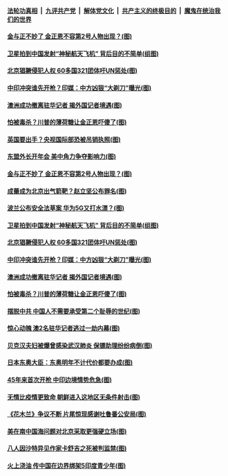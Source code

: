 

####  [法轮功真相](../../../../basic/blob/master/README.md?t=09110631) &nbsp;|&nbsp; [九评共产党](../../../../9ping.md/blob/master/README.md?t=09110631) &nbsp;|&nbsp; [解体党文化](../../../../jtdwh.md/blob/master/README.md?t=09110631)  &nbsp;|&nbsp; [共产主义的终极目的](../../../../gczydzjmd.md/blob/master/README.md?t=09110631) &nbsp;|&nbsp; [魔鬼在统治我们的世界](../../../../mgztzwmdsj.md/blob/master/README.md?t=09110631) 

#### [金与正不妙了 金正恩不容第2号人物出现？(图)](../pages/p9/945709.md?t=09110631) 

#### [卫星拍到中国发射“神秘航天飞机” 背后目的不简单(组图)](../pages/p9/945681.md?t=09110631) 

#### [北京猖獗侵犯人权 60多国321团体吁UN惩处(图)](../pages/p9/945639.md?t=09110631) 

#### [中印冲突谁先开枪？印媒：中方凶狠“大剃刀”曝光(图)](../pages/p9/945633.md?t=09110631) 

#### [澳洲成功撤离驻华记者 揭外国记者境遇(图)](../pages/p9/945582.md?t=09110631) 

#### [怕被毒杀？川普的薄荷糖让金正恩吓傻了(图)](../pages/p9/945547.md?t=09110631) 

#### [英国要出手？央视国际部恐被吊销执照(图)](../pages/p9/945725.md?t=09110631) 

#### [东盟外长开年会 美中角力争夺影响力(图)](../pages/p9/945723.md?t=09110631) 

#### [金与正不妙了 金正恩不容第2号人物出现？(图)](../pages/p9/945709.md?t=09110631) 

#### [成蕾成为北京出气箭靶？赵立坚公布罪名(图)](../pages/p9/945637.md?t=09110631) 

#### [波兰公布安全法草案 华为5G又打水漂？(图)](../pages/p9/945683.md?t=09110631) 

#### [卫星拍到中国发射“神秘航天飞机” 背后目的不简单(组图)](../pages/p9/945681.md?t=09110631) 

#### [北京猖獗侵犯人权 60多国321团体吁UN惩处(图)](../pages/p9/945639.md?t=09110631) 

#### [中印冲突谁先开枪？印媒：中方凶狠“大剃刀”曝光(图)](../pages/p9/945633.md?t=09110631) 

#### [澳洲成功撤离驻华记者 揭外国记者境遇(图)](../pages/p9/945582.md?t=09110631) 

#### [怕被毒杀？川普的薄荷糖让金正恩吓傻了(图)](../pages/p9/945547.md?t=09110631) 

#### [摆脱中共 中国人不需要承受第二个耻辱的世纪(图)](../pages/p9/945598.md?t=09110631) 

#### [惊心动魄 澳2名驻华记者逃过一劫内幕(图)](../pages/p9/945539.md?t=09110631) 

#### [贝克汉夫妇被爆曾感染武汉肺炎 保镖助理纷纷病倒(图)](../pages/p9/945545.md?t=09110631) 

#### [日本东奥大臣：东奥明年不计代价都要办成(图)](../pages/p9/945544.md?t=09110631) 

#### [45年来首次开枪 中印边境情势危急(图)](../pages/p9/945517.md?t=09110631) 

#### [无情比疫情更致命 朝鲜进入这地区无条件射击(图)](../pages/p9/945436.md?t=09110631) 

#### [《花木兰》争议不断 片尾惊现感谢吐鲁番公安局(图)](../pages/p9/945494.md?t=09110631) 

#### [美在南中国海问题对北京采取更强硬立场(图)](../pages/p9/945488.md?t=09110631) 

#### [八人因沙特异见作家卡舒吉之死被判监禁(图)](../pages/p9/945486.md?t=09110631) 

#### [火上浇油 传中国在边界绑架5印度青少年(图)](../pages/p9/945422.md?t=09110631) 

